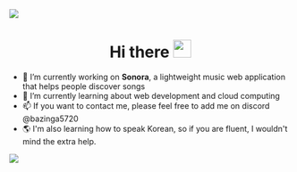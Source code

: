 <img src="https://user-images.githubusercontent.com/74038190/212284100-561aa473-3905-4a80-b561-0d28506553ee.gif">

<div align="center">
  <h1>Hi there <img src="https://media.giphy.com/media/hvRJCLFzcasrR4ia7z/giphy.gif" width="32"></h1>
</div>

<!--
<div align="center">
  <picture>
    <sourceV
      media="(prefers-color-scheme: dark)"
      srcset="https://64.media.tumblr.com/f28231803aeb26ec32386617597fcb34/tumblr_o1nx4lxMVCg1qcy62fo3_500.gifv"
    />
    <source
      media="(prefers-color-scheme: light)"
      srcset="https://64.media.tumblr.com/f28231803aeb26ec32386617597fcb34/tumblr_o1nx4lxMCg1qcy62fo3_500.gifv"
    />
    <img
      alt="The Division Loading Screen"
      src="https://64.media.tumblr.com/f28231803aeb26ec32386617597fcb34/tumblr_o1nx4lxMCg1qcy62fo3_500.gifv"
    />
  </picture>
</div>
-->

<!--V
**willyliu1705/willyliu1705** is a ✨ _special_ ✨ repository because its `README.md` (this file) appears on your GitHub profile.
-->

- 🔭 I’m currently working on **Sonora**, a lightweight music web application that helps people discover songs <br>
- 🌱 I’m currently learning about web development and cloud computing <br>
- 📫 If you want to contact me, please feel free to add me on discord @bazinga5720 <br>
- 🌎 I'm also learning how to speak Korean, so if you are fluent, I wouldn't mind the extra help. <br>

<img src="https://user-images.githubusercontent.com/74038190/212284100-561aa473-3905-4a80-b561-0d28506553ee.gif">

